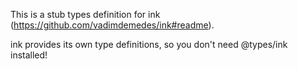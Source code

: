 This is a stub types definition for ink (https://github.com/vadimdemedes/ink#readme).

ink provides its own type definitions, so you don't need @types/ink installed!